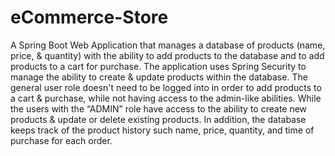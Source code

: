 # eCommerce-Store
A Spring Boot Web Application that manages a database of products (name, price, & quantity) with the ability to add products to the database and to add products to a cart for purchase. The application uses Spring Security to manage the ability to create & update products within the database. The general user role doesn't need to be logged into in order to add products to a cart & purchase, while not having access to the admin-like abilities. While the users with the “ADMIN” role have access to the ability to create new products & update or delete existing products. In addition, the database keeps track of the product history such name, price, quantity, and time of purchase for each order.

